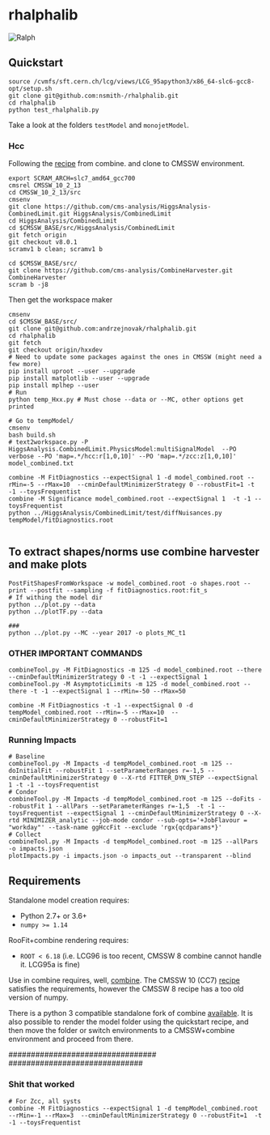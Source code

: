 # rhalphalib

![Ralph](https://upload.wikimedia.org/wikipedia/en/thumb/1/14/Ralph_Wiggum.png/220px-Ralph_Wiggum.png)

## Quickstart
```
source /cvmfs/sft.cern.ch/lcg/views/LCG_95apython3/x86_64-slc6-gcc8-opt/setup.sh
git clone git@github.com:nsmith-/rhalphalib.git
cd rhalphalib
python test_rhalphalib.py
```
Take a look at the folders `testModel` and `monojetModel`.

### Hcc
Following the [recipe](https://cms-analysis.github.io/HiggsAnalysis-CombinedLimit/#cc7-release-cmssw_10_2_x-recommended-version) from combine. and clone to CMSSW environment.
```
export SCRAM_ARCH=slc7_amd64_gcc700
cmsrel CMSSW_10_2_13
cd CMSSW_10_2_13/src
cmsenv
git clone https://github.com/cms-analysis/HiggsAnalysis-CombinedLimit.git HiggsAnalysis/CombinedLimit
cd HiggsAnalysis/CombinedLimit
cd $CMSSW_BASE/src/HiggsAnalysis/CombinedLimit
git fetch origin
git checkout v8.0.1
scramv1 b clean; scramv1 b

cd $CMSSW_BASE/src/
git clone https://github.com/cms-analysis/CombineHarvester.git CombineHarvester
scram b -j8
```
Then get the workspace maker

```
cmsenv
cd $CMSSW_BASE/src/
git clone git@github.com:andrzejnovak/rhalphalib.git
cd rhalphalib
git fetch
git checkout origin/hxxdev
# Need to update some packages against the ones in CMSSW (might need a few more)
pip install uproot --user --upgrade
pip install matplotlib --user --upgrade
pip install mplhep --user
# Run
python temp_Hxx.py # Must chose --data or --MC, other options get printed

# Go to tempModel/
cmsenv
bash build.sh
# text2workspace.py -P HiggsAnalysis.CombinedLimit.PhysicsModel:multiSignalModel  --PO verbose --PO 'map=.*/hcc:r[1,0,10]' --PO 'map=.*/zcc:z[1,0,10]' model_combined.txt

combine -M FitDiagnostics --expectSignal 1 -d model_combined.root --rMin=-5 --rMax=10  --cminDefaultMinimizerStrategy 0 --robustFit=1 -t -1 --toysFrequentist
combine -M Significance model_combined.root --expectSignal 1  -t -1 --toysFrequentist
python ../HiggsAnalysis/CombinedLimit/test/diffNuisances.py tempModel/fitDiagnostics.root 


```
## To extract shapes/norms use combine harvester and make plots
```
PostFitShapesFromWorkspace -w model_combined.root -o shapes.root --print --postfit --sampling -f fitDiagnostics.root:fit_s
# If withing the model dir
python ../plot.py --data 
python ../plotTF.py --data

###
python ../plot.py --MC --year 2017 -o plots_MC_t1
```


### OTHER IMPORTANT COMMANDS
```
combineTool.py -M FitDiagnostics -m 125 -d model_combined.root --there --cminDefaultMinimizerStrategy 0 -t -1 --expectSignal 1
combineTool.py -M AsymptoticLimits -m 125 -d model_combined.root --there -t -1 --expectSignal 1 --rMin=-50 --rMax=50

combine -M FitDiagnostics -t -1 --expectSignal 0 -d tempModel_combined.root --rMin=-5 --rMax=10  --cminDefaultMinimizerStrategy 0 --robustFit=1
```

### Running Impacts
```
# Baseline
combineTool.py -M Impacts -d tempModel_combined.root -m 125 --doInitialFit --robustFit 1 --setParameterRanges r=-1,5 --cminDefaultMinimizerStrategy 0 --X-rtd FITTER_DYN_STEP --expectSignal 1 -t -1 --toysFrequentist 
# Condor
combineTool.py -M Impacts -d tempModel_combined.root -m 125 --doFits --robustFit 1 --allPars --setParameterRanges r=-1,5  -t -1 --toysFrequentist --expectSignal 1 --cminDefaultMinimizerStrategy 0 --X-rtd MINIMIZER_analytic --job-mode condor --sub-opts='+JobFlavour = "workday"' --task-name ggHccFit --exclude 'rgx{qcdparams*}'
# Collect
combineTool.py -M Impacts -d tempModel_combined.root -m 125 --allPars -o impacts.json
plotImpacts.py -i impacts.json -o impacts_out --transparent --blind
```

## Requirements
Standalone model creation requires:
  - Python 2.7+ or 3.6+
  - `numpy >= 1.14`

RooFit+combine rendering requires:
  - `ROOT < 6.18` (i.e. LCG96 is too recent, CMSSW 8 combine cannot handle it.  LCG95a is fine)

Use in combine requires, well, [combine](https://github.com/cms-analysis/HiggsAnalysis-CombinedLimit).
The CMSSW 10 (CC7) [recipe](https://cms-analysis.github.io/HiggsAnalysis-CombinedLimit/#cc7-release-cmssw_10_2_x-recommended-version)
satisfies the requirements, however the CMSSW 8 recipe has a too old version of numpy.

There is a python 3 compatible standalone fork of combine [available](https://github.com/guitargeek/combine).
It is also possible to render the model folder using the quickstart recipe, and then move the folder or switch
environments to a CMSSW+combine environment and proceed from there.


#################################
##############################
### Shit that worked
```
# For Zcc, all systs
combine -M FitDiagnostics --expectSignal 1 -d tempModel_combined.root --rMin=-1 --rMax=3  --cminDefaultMinimizerStrategy 0 --robustFit=1  -t -1 --toysFrequentist


```